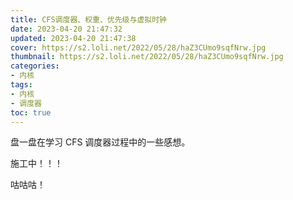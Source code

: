 ```yaml
---
title: CFS调度器、权重、优先级与虚拟时钟
date: 2023-04-20 21:47:32
updated: 2023-04-20 21:47:38
cover: https://s2.loli.net/2022/05/28/haZ3CUmo9sqfNrw.jpg
thumbnail: https://s2.loli.net/2022/05/28/haZ3CUmo9sqfNrw.jpg
categories:
- 内核
tags:
- 内核
- 调度器
toc: true
---
```


盘一盘在学习 CFS 调度器过程中的一些感想。

<article class="message message-immersive is-primary">
<div class="message-body">
<i class="fas fa-drafting-compass mr-2"></i>
施工中！！！

咕咕咕！
</div>
</article>

<!-- more -->

